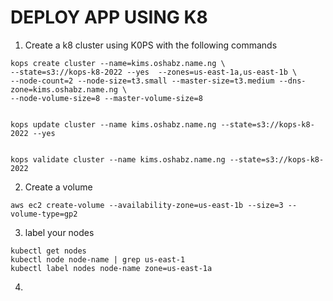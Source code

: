 # DEPLOY APP USING K8

1. Create a k8 cluster using K0PS with the following commands
```
kops create cluster --name=kims.oshabz.name.ng \ 
--state=s3://kops-k8-2022 --yes  --zones=us-east-1a,us-east-1b \ 
--node-count=2 --node-size=t3.small --master-size=t3.medium --dns-zone=kims.oshabz.name.ng \ 
--node-volume-size=8 --master-volume-size=8


kops update cluster --name kims.oshabz.name.ng --state=s3://kops-k8-2022 --yes 


kops validate cluster --name kims.oshabz.name.ng --state=s3://kops-k8-2022

```

2. Create a volume
```
aws ec2 create-volume --availability-zone=us-east-1b --size=3 --volume-type=gp2
```

3. label your nodes
```
kubectl get nodes
kubectl node node-name | grep us-east-1
kubectl label nodes node-name zone=us-east-1a
```

4. 